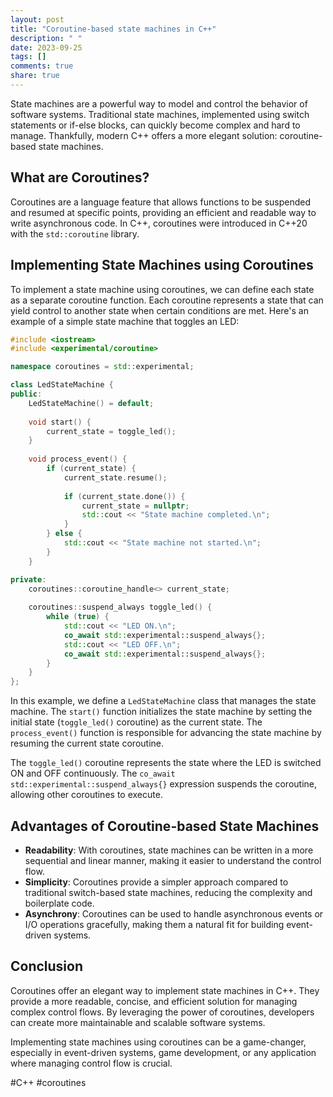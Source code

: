 ```yaml
---
layout: post
title: "Coroutine-based state machines in C++"
description: " "
date: 2023-09-25
tags: []
comments: true
share: true
---
```


State machines are a powerful way to model and control the behavior of software systems. Traditional state machines, implemented using switch statements or if-else blocks, can quickly become complex and hard to manage. Thankfully, modern C++ offers a more elegant solution: coroutine-based state machines.

## What are Coroutines?

Coroutines are a language feature that allows functions to be suspended and resumed at specific points, providing an efficient and readable way to write asynchronous code. In C++, coroutines were introduced in C++20 with the `std::coroutine` library. 

## Implementing State Machines using Coroutines

To implement a state machine using coroutines, we can define each state as a separate coroutine function. Each coroutine represents a state that can yield control to another state when certain conditions are met. Here's an example of a simple state machine that toggles an LED:

```cpp
#include <iostream>
#include <experimental/coroutine>

namespace coroutines = std::experimental;

class LedStateMachine {
public:
    LedStateMachine() = default;
    
    void start() {
        current_state = toggle_led();
    }
    
    void process_event() {
        if (current_state) {
            current_state.resume();
            
            if (current_state.done()) {
                current_state = nullptr;
                std::cout << "State machine completed.\n";
            }
        } else {
            std::cout << "State machine not started.\n";
        }
    }

private:
    coroutines::coroutine_handle<> current_state;
    
    coroutines::suspend_always toggle_led() {
        while (true) {
            std::cout << "LED ON.\n";
            co_await std::experimental::suspend_always{};
            std::cout << "LED OFF.\n";
            co_await std::experimental::suspend_always{};
        }
    }
};
```

In this example, we define a `LedStateMachine` class that manages the state machine. The `start()` function initializes the state machine by setting the initial state (`toggle_led()` coroutine) as the current state. The `process_event()` function is responsible for advancing the state machine by resuming the current state coroutine.

The `toggle_led()` coroutine represents the state where the LED is switched ON and OFF continuously. The `co_await std::experimental::suspend_always{}` expression suspends the coroutine, allowing other coroutines to execute.

## Advantages of Coroutine-based State Machines

- **Readability**: With coroutines, state machines can be written in a more sequential and linear manner, making it easier to understand the control flow.
- **Simplicity**: Coroutines provide a simpler approach compared to traditional switch-based state machines, reducing the complexity and boilerplate code.
- **Asynchrony**: Coroutines can be used to handle asynchronous events or I/O operations gracefully, making them a natural fit for building event-driven systems.

## Conclusion

Coroutines offer an elegant way to implement state machines in C++. They provide a more readable, concise, and efficient solution for managing complex control flows. By leveraging the power of coroutines, developers can create more maintainable and scalable software systems. 

Implementing state machines using coroutines can be a game-changer, especially in event-driven systems, game development, or any application where managing control flow is crucial.

#C++ #coroutines
